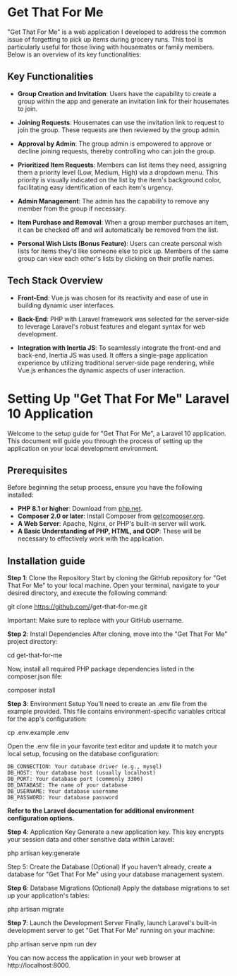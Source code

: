 # Get That For Me

"Get That For Me" is a web application I developed to address the common issue of forgetting to pick up items during grocery runs. This tool is particularly useful for those living with housemates or family members. Below is an overview of its key functionalities:

## Key Functionalities

- **Group Creation and Invitation**: Users have the capability to create a group within the app and generate an invitation link for their housemates to join.

- **Joining Requests**: Housemates can use the invitation link to request to join the group. These requests are then reviewed by the group admin.

- **Approval by Admin**: The group admin is empowered to approve or decline joining requests, thereby controlling who can join the group.

- **Prioritized Item Requests**: Members can list items they need, assigning them a priority level (Low, Medium, High) via a dropdown menu. This priority is visually indicated on the list by the item's background color, facilitating easy identification of each item's urgency.

- **Admin Management**: The admin has the capability to remove any member from the group if necessary.

- **Item Purchase and Removal**: When a group member purchases an item, it can be checked off and will automatically be removed from the list.

- **Personal Wish Lists (Bonus Feature)**: Users can create personal wish lists for items they'd like someone else to pick up. Members of the same group can view each other's lists by clicking on their profile names.

## Tech Stack Overview

- **Front-End**: Vue.js was chosen for its reactivity and ease of use in building dynamic user interfaces.

- **Back-End**: PHP with Laravel framework was selected for the server-side to leverage Laravel's robust features and elegant syntax for web development.

- **Integration with Inertia JS**: To seamlessly integrate the front-end and back-end, Inertia JS was used. It offers a single-page application experience by utilizing traditional server-side page rendering, while Vue.js enhances the dynamic aspects of user interaction.

# Setting Up "Get That For Me" Laravel 10 Application

Welcome to the setup guide for "Get That For Me", a Laravel 10 application. This document will guide you through the process of setting up the application on your local development environment.

## Prerequisites

Before beginning the setup process, ensure you have the following installed:

- **PHP 8.1 or higher**: Download from [php.net](https://www.php.net/downloads.php).
- **Composer 2.0 or later**: Install Composer from [getcomposer.org](https://getcomposer.org/).
- **A Web Server**: Apache, Nginx, or PHP's built-in server will work.
- **A Basic Understanding of PHP, HTML, and OOP**: These will be necessary to effectively work with the application.

## Installation guide

**Step 1**: Clone the Repository
Start by cloning the GitHub repository for "Get That For Me" to your local machine. Open your terminal, navigate to your desired directory, and execute the following command:

git clone https://github.com/<your-username>/get-that-for-me.git

Important: Make sure to replace <your-username> with your GitHub username.


**Step 2**: Install Dependencies
After cloning, move into the "Get That For Me" project directory:

cd get-that-for-me

Now, install all required PHP package dependencies listed in the composer.json file:

composer install

**Step 3**: Environment Setup
You'll need to create an .env file from the example provided. This file contains environment-specific variables critical for the app's configuration:

cp .env.example .env

Open the .env file in your favorite text editor and update it to match your local setup, focusing on the database configuration:

    DB_CONNECTION: Your database driver (e.g., mysql)
    DB_HOST: Your database host (usually localhost)
    DB_PORT: Your database port (commonly 3306)
    DB_DATABASE: The name of your database
    DB_USERNAME: Your database username
    DB_PASSWORD: Your database password

**Refer to the Laravel documentation for additional environment configuration options.**

**Step 4**: Application Key
Generate a new application key. This key encrypts your session data and other sensitive data within Laravel:

php artisan key:generate

Step 5: Create the Database (Optional)
If you haven't already, create a database for "Get That For Me" using your database management system.

**Step 6**: Database Migrations (Optional)
Apply the database migrations to set up your application's tables:

php artisan migrate

**Step 7**: Launch the Development Server
Finally, launch Laravel's built-in development server to get "Get That For Me" running on your machine:


php artisan serve
npm run dev

You can now access the application in your web browser at http://localhost:8000.
